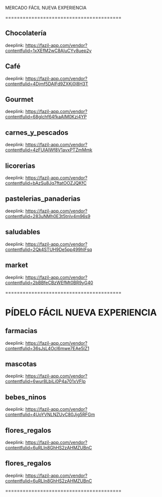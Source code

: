 MERCADO FÁCIL NUEVA EXPERIENCIA

========================================

Chocolatería
-------------------------------
deeplink: https://fazil-app.com/vendor?contentfulid=1xXEfM2wC8AIuCYv8uep2y



Café
-------------------------------
deeplink: https://fazil-app.com/vendor?contentfulid=4Djmf5DAlFd9ZXKj0I8H3T



Gourmet
-------------------------------
deeplink: https://fazil-app.com/vendor?contentfulid=68glchf64fkaAlM0Kzi4YP



carnes_y_pescados
-------------------------------
deeplink: https://fazil-app.com/vendor?contentfulid=4zFUlAlWf8V1avxPTZmMmk


licorerias 
-------------------------------
deeplink: https://fazil-app.com/vendor?contentfulid=bAzSu8Jq7ftatOOZJQKfC


pastelerias_panaderias 
-------------------------------
deeplink: https://fazil-app.com/vendor?contentfulid=283uNMh0E3t5tnlv4m96s9


saludables 
-------------------------------
deeplink: https://fazil-app.com/vendor?contentfulid=2Qk4STUH9De5pp499hlFsq


market 
-------------------------------
deeplink: https://fazil-app.com/vendor?contentfulid=2bBBfeCBzWEfMt0BR9yG40

========================================




PÍDELO FÁCIL NUEVA EXPERIENCIA
========================================

farmacias 
-------------------------------
deeplink: https://fazil-app.com/vendor?contentfulid=36sJsL4Ocl6mwe7EAe5lZ1



mascotas 
-------------------------------
deeplink: https://fazil-app.com/vendor?contentfulid=6wur8LbiLi0P4a701xVFIp



bebes_ninos 
-------------------------------
deeplink: https://fazil-app.com/vendor?contentfulid=4UoYVNLNZUvC80Jjg5RFGm



flores_regalos 
-------------------------------
deeplink: https://fazil-app.com/vendor?contentfulid=6uRLIn8GhHS2zAHMZUBnC



flores_regalos 
-------------------------------
deeplink: https://fazil-app.com/vendor?contentfulid=6uRLIn8GhHS2zAHMZUBnC

========================================
